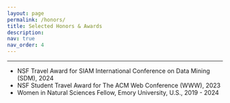 ```yaml
---
layout: page
permalink: /honors/
title: Selected Honors & Awards
description: 
nav: true
nav_order: 4
---
```


---

- NSF Travel Award for SIAM International Conference on Data Mining (SDM), 2024
- NSF Student Travel Award for The ACM Web Conference (WWW), 2023 
- Women in Natural Sciences Fellow, Emory University, U.S., 2019 - 2024